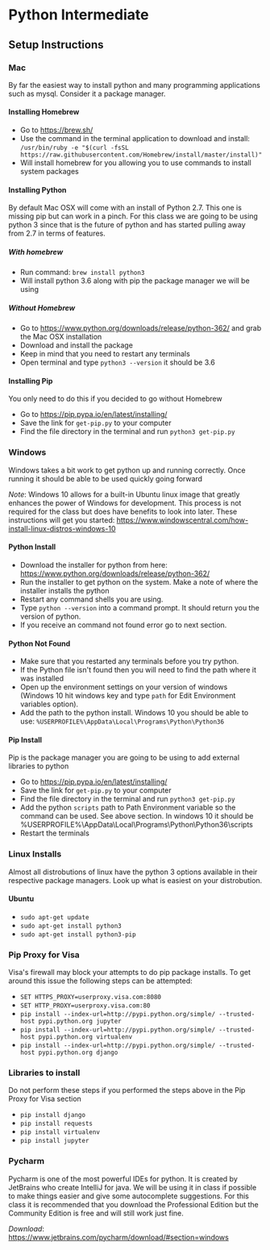 # Python Intermediate

## Setup Instructions

### Mac
By far the easiest way to install python and many programming applications such as mysql.  Consider it a package manager.  

#### Installing Homebrew
* Go to https://brew.sh/
* Use the command in the terminal application to download and install: `/usr/bin/ruby -e "$(curl -fsSL https://raw.githubusercontent.com/Homebrew/install/master/install)"`
* Will install homebrew for you allowing you to use commands to install system packages

#### Installing Python
By default Mac OSX will come with an install of Python 2.7. This one is missing pip but can work in a pinch. For this class we are going to be using python 3 since that is the future of python and has started pulling away from 2.7 in terms of features.

##### With homebrew
* Run command: `brew install python3`
* Will install python 3.6 along with pip the package manager we will be using

##### Without Homebrew
* Go to https://www.python.org/downloads/release/python-362/ and grab the Mac OSX installation
* Download and install the package
* Keep in mind that you need to restart any terminals
* Open terminal and type `python3 --version` it should be 3.6

#### Installing Pip
You only need to do this if you decided to go without Homebrew
* Go to https://pip.pypa.io/en/latest/installing/
* Save the link for `get-pip.py` to your computer
* Find the file directory in the terminal and run `python3 get-pip.py`

### Windows

Windows takes a bit work to get python up and running correctly.  Once running it should be able to be used quickly going forward 

*Note*: Windows 10 allows for a built-in Ubuntu linux image that greatly enhances the power of Windows for development.  This process is not required for the class but does have benefits to look into later.  These instructions will get you started: https://www.windowscentral.com/how-install-linux-distros-windows-10

#### Python Install
* Download the installer for python from here: https://www.python.org/downloads/release/python-362/
* Run the installer to get python on the system.  Make a note of where the installer installs the python
* Restart any command shells you are using.
* Type `python --version` into a command prompt.  It should return you the version of python.
* If you receive an command not found error go to next section.

#### Python Not Found
* Make sure that you restarted any terminals before you try python.
* If the Python file isn't found then you will need to find the path where it was installed
* Open up the environment settings on your version of windows (Windows 10 hit windows key and type `path` for Edit Environment variables option).
* Add the path to the python install.  Windows 10 you should be able to use: `%USERPROFILE%\AppData\Local\Programs\Python\Python36`

#### Pip Install
Pip is the package manager you are going to be using to add external libraries to python
* Go to https://pip.pypa.io/en/latest/installing/
* Save the link for `get-pip.py` to your computer
* Find the file directory in the terminal and run `python3 get-pip.py`
* Add the python `scripts` path to Path Environment variable so the command can be used.  See above section.  In windows 10 it should be %USERPROFILE%\AppData\Local\Programs\Python\Python36\scripts
* Restart the terminals

### Linux Installs
Almost all distrobutions of linux have the python 3 options available in their respective package managers.  Look up what is easiest on your distrobution.

#### Ubuntu
* `sudo apt-get update`
* `sudo apt-get install python3`
* `sudo apt-get install python3-pip`

### Pip Proxy for Visa
Visa's firewall may block your attempts to do pip package installs.  To get around this issue the following steps can be attempted:
* `SET HTTPS_PROXY=userproxy.visa.com:8080`
* `SET HTTP_PROXY=userproxy.visa.com:80`
* `pip install --index-url=http://pypi.python.org/simple/ --trusted-host pypi.python.org jupyter`
* `pip install --index-url=http://pypi.python.org/simple/ --trusted-host pypi.python.org virtualenv`
* `pip install --index-url=http://pypi.python.org/simple/ --trusted-host pypi.python.org django` 

### Libraries to install
Do not perform these steps if you performed the steps above in the Pip Proxy for Visa section
* `pip install django`
* `pip install requests`
* `pip install virtualenv`
* `pip install jupyter`

### Pycharm
Pycharm is one of the most powerful IDEs for python.  It is created by JetBrains who create IntelliJ for java.  We will be using it in class if possible to make things easier and give some autocomplete suggestions.  For this class it is recommended that you download the Professional Edition but the Community Edition is free and will still work just fine.

*Download*: https://www.jetbrains.com/pycharm/download/#section=windows
 
